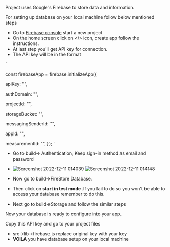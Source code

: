 Project uses Google's Firebase to store data and information.

For setting up database on your local machine follow below mentioned steps

- Go to [Firebase console](https://console.firebase.google.com/u/0/?utm_source=firebase.google.com&utm_medium=referral) start a new project
- On the home screen click on </> icon, create app follow the instructions.
- At last step you'll get API key for connection.
- The API key will be in the format

`

const firebaseApp = firebase.initializeApp({

apiKey: "",

authDomain: "",

projectId: "",

storageBucket: "",

messagingSenderId: "",

appId: "",

measurementId: "",
});
`

- Go to build-> Authentication, Keep sign-in method as email and password

- ![Screenshot 2022-12-11 014039](https://user-images.githubusercontent.com/91470808/206876160-5bdd2718-2460-4d3a-9238-cd29ec25a9ea.png)
  ![Screenshot 2022-12-11 014148](https://user-images.githubusercontent.com/91470808/206876162-c44b93e1-8b68-46d2-98b7-97cf4ed90357.png)

- Now go to build->FireStore Database.
- Then click on **start in test mode** .If you fail to do so you won't be able to access your database remember to do this.
- Next go to build->Storage and follow the similar steps

Now your database is ready to configure into your app.

Copy this API key and go to your project files

- src->lib->firebase.js replace original key with your key
- **VOILA** you have database setup on your local machine
